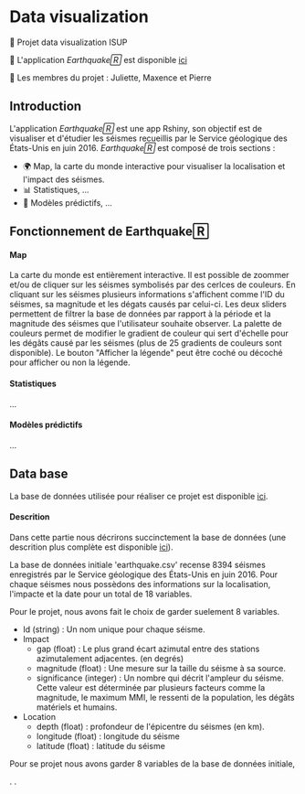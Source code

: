 # Data visualization
👀 Projet data visualization ISUP

🚀 L'application *Earthquake🅁* est disponible [ici](https://pierreboutonnet.shinyapps.io/Data_Visualization_2/)

👾 Les membres du projet : Juliette, Maxence et Pierre

## Introduction
L'application *Earthquake🅁* est une app Rshiny, son objectif est de visualiser et d'étudier les séismes recueillis par le Service géologique des États-Unis en juin 2016. *Earthquake🅁* est composé de trois sections : 
* 🌍 Map, la carte du monde interactive pour visualiser la localisation et l'impact des séismes.
* 📊 Statistiques, ...
* 🤖 Modèles prédictifs, ...

## Fonctionnement de Earthquake🅁

#### Map 
La carte du monde est entièrement interactive. Il est possible de zoommer et/ou de cliquer sur les séismes symbolisés par des cerlces de couleurs. En cliquant sur les séismes plusieurs informations s'affichent comme l'ID du séismes, sa magnitude et les dégats causés par celui-ci. 
Les deux sliders permettent de filtrer la base de données  par rapport à la période et la magnitude des séismes que l'utilisateur souhaite observer.
La palette de couleurs permet de modifier le gradient de couleur qui sert d'échelle pour les dégâts causé par les séismes (plus de 25 gradients de couleurs sont disponible). Le bouton "Afficher la légende" peut être coché ou décoché pour afficher ou non la légende.

#### Statistiques
...

#### Modèles prédictifs
...

## Data base

La base de données utilisée pour réaliser ce projet est disponible [ici](https://corgis-edu.github.io/corgis/csv/earthquakes/). 
#### Descrition 
Dans cette partie nous décrirons succinctement la base de données (une descrition plus complète est disponible [ici](https://corgis-edu.github.io/corgis/csv/earthquakes/)).

La base de données initiale 'earthquake.csv' recense 8394 séismes enregistrés par le Service géologique des États-Unis en juin 2016. Pour chaque séismes nous possèdons des informations sur la localisation, l'impacte et  la date pour un total de 18 variables. 

Pour le projet, nous avons fait le choix de garder suelement 8 variables.
* Id (string) : Un nom unique pour chaque séisme.
* Impact
  - gap (float) : Le plus grand écart azimutal entre des stations azimutalement adjacentes. (en degrés)
  - magnitude (float) : Une mesure sur la taille du séisme à sa source.
  - significance (integer) : Un nombre qui décrit l'ampleur du séisme. Cette valeur est déterminée par plusieurs facteurs comme la magnitude, le maximum MMI, le ressenti de la population, les dégâts matériels et humains.
* Location
  - depth (float) : profondeur de l'épicentre du séismes (en km).
  - longitude (float) : longitude du séisme
  - latitude (float) : latitude du séisme

Pour se projet nous avons garder 8 variables de la base de données initiale,

.
.






